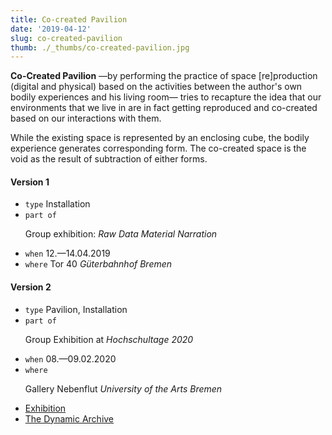 ```yaml
---
title: Co-created Pavilion
date: '2019-04-12'
slug: co-created-pavilion
thumb: ./_thumbs/co-created-pavilion.jpg
---
```


**Co-Created Pavilion** —by performing the practice of space [re]production (digital and physical) based on the activities between the author's own bodily experiences and his living room— tries to recapture the idea that our environments that we live in are in fact getting reproduced and co-created based on our interactions with them.

While the existing space is represented by an enclosing cube, the bodily experience generates corresponding form. The co-created space is the void as the result of subtraction of either forms.

<!--  -->

#### Version 1

- `type` Installation
- `part of` <p> Group exhibition: *Raw Data Material Narration* </p>
- `when` 12.—14.04.2019
- `where` Tor 40 *Güterbahnhof Bremen*

#### Version 2

- `type` Pavilion, Installation
- `part of` <p> Group Exhibition at *Hochschultage 2020* </p>
- `when` 08.—09.02.2020
- `where` <p> Gallery Nebenflut *University of the Arts Bremen* </p>

<!--  -->

- [Exhibition](http://raw-data-material-narration.digitalmedia-bremen.de/)
- [The Dynamic Archive](https://www.thedynamicarchive.net/component/personal-architecture/)